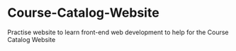 # Course-Catalog-Website
Practise website to learn front-end web development to help for the Course Catalog Website
